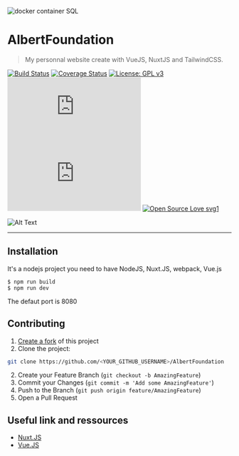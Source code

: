 <a><img src="https://cdnb.artstation.com/p/assets/images/images/021/487/207/large/albert-l-mac-albertfoundation.jpg" title="c++ app made in qt" alt="docker container SQL"></a>


# AlbertFoundation

> My personnal website create with VueJS, NuxtJS and TailwindCSS.

[![Build Status](http://img.shields.io/travis/badges/badgerbadgerbadger.svg?style=flat-square)](https://travis-ci.org/badges/badgerbadgerbadger) [![Coverage Status](http://img.shields.io/coveralls/badges/badgerbadgerbadger.svg?style=flat-square)](https://coveralls.io/r/badges/badgerbadgerbadger)
[![License: GPL v3](https://img.shields.io/badge/License-GPLv3-blue.svg)](https://www.gnu.org/licenses/gpl-3.0)
[![Analytics](https://ga-beacon.appspot.com/UA-154329802-1/github.com/Naereen/badges/README.md?pixel)](https://GitHub.com/Naereen/badges/)
[![Analytics](https://ga-beacon.appspot.com/UA-154329802-1/github.com/Naereen/badges/README.md)](https://GitHub.com/Naereen/badges/)
[![Open Source Love svg1](https://badges.frapsoft.com/os/v1/open-source.svg?v=103)](https://github.com/ellerbrock/open-source-badges/)

![Alt Text](https://i.imgur.com/HlOhy9g.gif)

---

## Installation

It's a nodejs project you need to have NodeJS, Nuxt.JS, webpack, Vue.js
```shell
$ npm run build
$ npm run dev
```

The defaut port is 8080


## Contributing

1. [Create a fork](https://help.github.com/en/articles/fork-a-repo) of this project
2. Clone the project:
```bash
git clone https://github.com/<YOUR_GITHUB_USERNAME>/AlbertFoundation
```
2. Create your Feature Branch (`git checkout -b AmazingFeature`)
3. Commit your Changes (`git commit -m 'Add some AmazingFeature'`)
4. Push to the Branch (`git push origin feature/AmazingFeature`)
5. Open a Pull Request

## Useful link and ressources
* [Nuxt.JS](https://nuxtjs.org/guide/installation/)
* [Vue.JS](vuejs.org)


